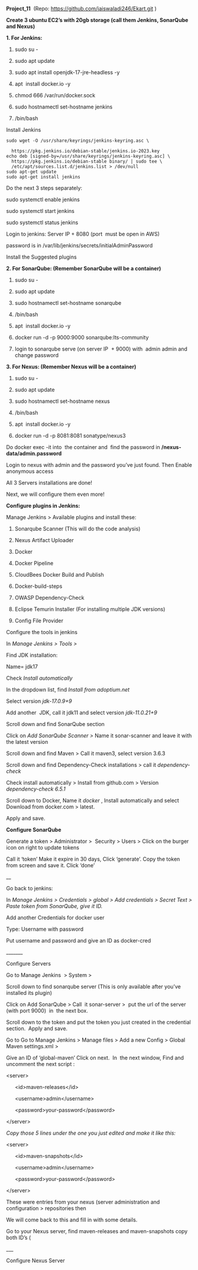 **Project\_11**  (Repo: <https://github.com/jaiswaladi246/Ekart.git> )

**Create 3 ubuntu EC2’s with 20gb storage (call them Jenkins, SonarQube and Nexus)**

**1. For Jenkins:**

1. sudo su -

2. sudo apt update

3. sudo apt install openjdk-17-jre-headless -y

4. apt  install docker.io -y

5. chmod 666 /var/run/docker.sock

6. sudo hostnamectl set-hostname jenkins

7. /bin/bash

Install Jenkins

`sudo wget -O /usr/share/keyrings/jenkins-keyring.asc \`

      https://pkg.jenkins.io/debian-stable/jenkins.io-2023.key
    echo deb [signed-by=/usr/share/keyrings/jenkins-keyring.asc] \
      https://pkg.jenkins.io/debian-stable binary/ | sudo tee \
      /etc/apt/sources.list.d/jenkins.list > /dev/null
    sudo apt-get update
    sudo apt-get install jenkins

Do the next 3 steps separately:

sudo systemctl enable jenkins

sudo systemctl start jenkins

sudo systemctl status jenkins

Login to jenkins: Server IP + 8080 (port  must be open in AWS)

password is in  /var/lib/jenkins/secrets/initialAdminPassword

Install the Suggested plugins

**2. For SonarQube: (Remember SonarQube will be a container)**

1. sudo su -

2. sudo apt update

3. sudo hostnamectl set-hostname sonarqube

4. /bin/bash

5. apt  install docker.io -y

6. docker run -d -p 9000:9000 sonarqube:lts-community

7. login to sonarqube serve (on server IP  + 9000) with  admin admin and change password

**3. For Nexus: (Remember Nexus will be a container)**

1. sudo su -

2. sudo apt update

3. sudo hostnamectl set-hostname nexus

4. /bin/bash

5. apt  install docker.io -y

6. docker run -d -p 8081:8081 sonatype/nexus3

Do docker exec -it into  the container and  find the password in **/nexus-data/admin.password**

Login to nexus with admin and the password you’ve just found. Then Enable anonymous access

All 3 Servers installations are done!

Next, we will configure them even more!

**Configure plugins in Jenkins:**

Manage Jenkins > Available plugins and install these:

1. Sonarqube Scanner (This will do the code analysis)

2. Nexus Artifact Uploader

3. Docker

4. Docker Pipeline

5. CloudBees Docker Build and Publish

6. Docker-build-steps

7. OWASP Dependency-Check

8. Eclipse Temurin Installer (For installing multiple JDK versions)

9. Config File Provider 

Configure the tools in jenkins

In _Manage Jenkins > Tools >_ 

Find JDK installation:

Name= jdk17

Check _Install automatically_

In the dropdown list, find _Install from adoptium.net_

Select version _jdk-17.0.9+9_

Add another  JDK, call it jdk11 and select version _jdk-11.0.21+9_

Scroll down and find SonarQube section

Click on _Add SonarQube Scanner >_ Name it sonar-scanner and leave it with the latest version

Scroll down and find Maven > Call it maven3, select version 3.6.3

Scroll down and find Dependency-Check installations > call it _dependency-check_  

Check install automatically > Install from github.com > Version _dependency-check 6.5.1_ 

Scroll down to Docker, Name it _docker_ , Install automatically and select Download from docker.com > latest. 

Apply and save.

**Configure SonarQube**

Generate a token > Administrator >  Security > Users > Click on the burger icon on right to update tokens

Call it ‘token’ Make it expire in 30 days, Click ‘generate’. Copy the token from screen and save it. Click ‘done’

\_\_

Go back to jenkins:

In _Manage Jenkins > Credentials > global > Add credentials > Secret Text > Paste token from SonarQube, give it ID._

Add another Credentials for docker user

Type: Username with password

Put username and password and give an ID as docker-cred

\_\_\_\_\_\_\_

Configure Servers

Go to Manage Jenkins  > System > 

Scroll down to find sonarqube server (This is only available after you’ve installed its plugin)

Click on Add SonarQube > Call  it sonar-server >  put the url of the server (with port 9000)  in  the next box.  

Scroll down to the token and put the token you just created in the credential section.  Apply and save. 

Go to Go to Manage Jenkins > Manage files > Add a new Config > Global Maven settings.xml > 

Give an ID of ‘global-maven’ Click on next.  In  the next window, Find and uncomment the next script :

\<server>

      \<id>maven-releases\</id>

      \<username>admin\</username>

      \<password>your-password\</password>

\</server>

_Copy those 5 lines under the one you just edited and make it like this:_

\<server>

      \<id>maven-snapshots\</id>

      \<username>admin\</username>

      \<password>your-password\</password>

\</server>

These were entries from your nexus (server administration and configuration > repositories then 

We will come back to this and fill in with some details.

Go to your Nexus server, find maven-releases and maven-snapshots copy both ID’s (

\_\_\_

Configure Nexus Server
